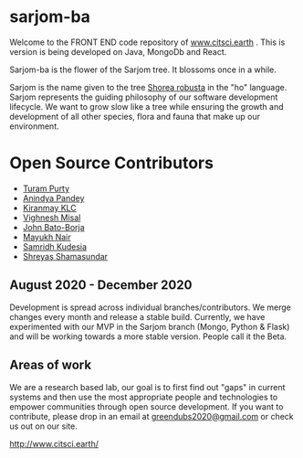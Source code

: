# sarjom-ba
Welcome to the FRONT END code repository of www.citsci.earth . This is version is being developed on Java, MongoDb and React.

Sarjom-ba is the flower of the Sarjom tree. It blossoms once in a while.

Sarjom is the name given to the tree [Shorea robusta](https://en.wikipedia.org/wiki/Shorea_robusta) in the "ho" language. Sarjom represents the guiding philosophy of our software development lifecycle. We want to grow slow like a tree while ensuring the growth and development of all other species, flora and fauna that make up our environment.

# Open Source Contributors
* [Turam Purty](https://www.linkedin.com/in/turam27/)
* [Anindya Pandey](https://www.linkedin.com/in/anindya-pandey-a73303b0/)
* [Kiranmay KLC](https://www.linkedin.com/in/kiranmayiklc/)
* [Vighnesh Misal](https://www.linkedin.com/in/vighnesh-misal/)
* [John Bato-Borja](https://www.linkedin.com/in/john-bato-borja-9a280116a/)
* [Mayukh Nair](https://www.linkedin.com/in/mayukhnair/)
* [Samridh Kudesia](https://www.linkedin.com/in/samridhkudesia/)
* [Shreyas Shamasundar](https://www.linkedin.com/in/shreyasgs/)

## August 2020 - December 2020
Development is spread across individual branches/contributors. We merge changes every month and release a stable build. Currently, we have experimented with our MVP in the Sarjom branch (Mongo, Python & Flask) and will be working towards a more stable version. People call it the Beta.

## Areas of work
We are a research based lab, our goal is to first find out "gaps" in current systems and then use the most appropriate people and technologies to empower communities through open source development. If you want to contribute, please drop in an email at greendubs2020@gmail.com or check us out on our site.

http://www.citsci.earth/
